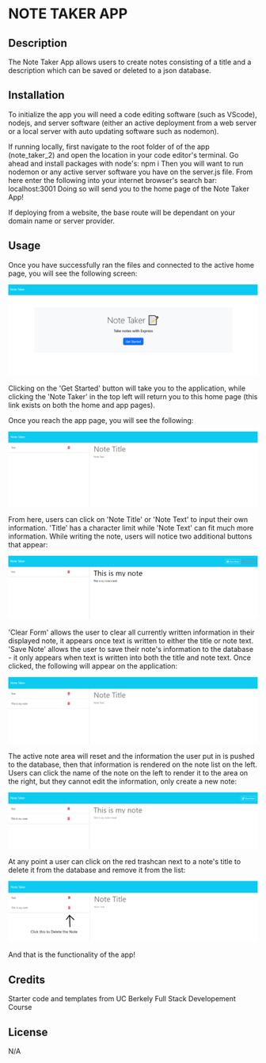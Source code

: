 # NOTE TAKER APP

## Description

The Note Taker App allows users to create notes consisting of a title and a description which can be saved or deleted to a json database.

## Installation

To initialize the app you will need a code editing software (such as VScode), nodejs, and server software (either an active deployment from a web server or a local server with auto updating software such as nodemon). 

If running locally, first navigate to the root folder of of the app (note_taker_2) and open the location in your code editor's terminal. Go ahead and install packages with node's:
npm i 
Then you will want to run nodemon or any active server software you have on the server.js file. From here enter the following into your internet browser's search bar:
localhost:3001
Doing so will send you to the home page of the Note Taker App!

If deploying from a website, the base route will be dependant on your domain name or server provider.

## Usage

Once you have successfully ran the files and connected to the active home page, you will see the following screen:

![image](readmeAssets/nt1.png)

Clicking on the 'Get Started' button will take you to the application, while clicking the 'Note Taker' in the top left will return you to this home page (this link exists on both the home and app pages).

Once you reach the app page, you will see the following:

![image](readmeAssets/nt2.png)

From here, users can click on 'Note Title' or 'Note Text' to input their own information. 'Title' has a character limit while 'Note Text' can fit much more information. While writing the note, users will notice two additional buttons that appear:

![image](readmeAssets/nt3.png)

'Clear Form' allows the user to clear all currently written information in their displayed note, it appears once text is written to either the title or note text.
'Save Note' allows the user to save their note's information to the database - it only appears when text is written into both the title and note text. Once clicked, the following will appear on the application:

![image](readmeAssets/nt4.png)

The active note area will reset and the information the user put in is pushed to the database, then that information is rendered on the note list on the left. Users can click the name of the note on the left to render it to the area on the right, but they cannot edit the information, only create a new note:

![image](readmeAssets/nt5.png)

At any point a user can click on the red trashcan next to a note's title to delete it from the database and remove it from the list:

![image](readmeAssets/nt6.png)

And that is the functionality of the app!

## Credits

Starter code and templates from UC Berkely Full Stack Developement Course

## License

N/A